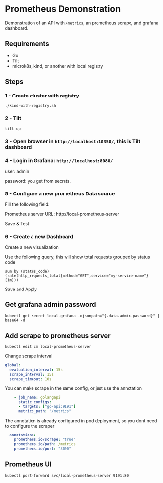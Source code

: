 # Prometheus Demonstration

Demonstration of an API with `/metrics`, an prometheus scrape, and grafana dashboard.

## Requirements
- Go
- Tilt
- microk8s, kind, or another with local registry

## Steps

### 1 - Create cluster with registry

`./kind-with-registry.sh`

### 2 - Tilt

`tilt up`

### 3 - Open browser in `http://localhost:10350/`, this is Tilt dashboard

### 4 - Login in Grafana: `http://localhost:8080/`

user: admin

password: you get from secrets.

### 5 - Configure a new prometheus Data source

Fill the following field:

Prometheus server URL: http://local-prometheus-server

Save & Test

### 6 - Create a new Dashboard

Create a new visualization

Use the following query, this will show total requests grouped by status code

`sum by (status_code)(rate(http_requests_total{method="GET",service="my-service-name"}[1m]))`

Save and Apply

## Get grafana admin password

`kubectl get secret local-grafana -ojsonpath="{.data.admin-password}" | base64 -d`

## Add scrape to prometheus server

`kubectl edit cm local-prometheus-server`

Change scrape interval

```yaml
global:
  evaluation_interval: 15s
  scrape_interval: 15s
  scrape_timeout: 10s
```

You can make scrape in the same config, or just use the annotation
```yaml
    - job_name: golangapi
      static_configs:
      - targets: ["go-api:9191"]
      metrics_path: "/metrics"
```

The annotation is already configured in pod deployment, so you dont need to configure the scraper

```yaml
  annotations:
    prometheus.io/scrape: "true"
    prometheus.io/path: /metrics
    prometheus.io/port: "3000"
```

## Prometheus UI

`kubectl port-forward svc/local-prometheus-server 9191:80`
